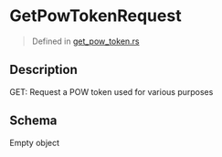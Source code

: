 # GetPowTokenRequest
> Defined in [get_pow_token.rs](../../../../interface/src/interface/routes/get_pow_token.rs)

## Description
GET: Request a POW token used for various purposes

## Schema

Empty object

